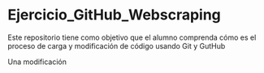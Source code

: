 # Ejercicio_GitHub_Webscraping
Este repositorio tiene como objetivo que el alumno comprenda cómo es el proceso de carga y modificación de código usando Git y GutHub

Una modificación
